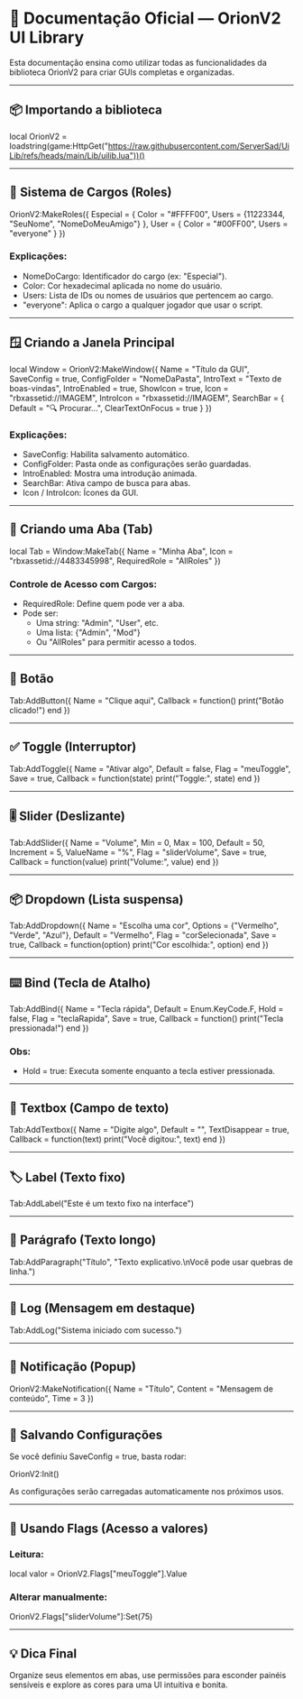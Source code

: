 # 📘 Documentação Oficial — OrionV2 UI Library

Esta documentação ensina como utilizar todas as funcionalidades da biblioteca OrionV2 para criar GUIs completas e organizadas.

---

## 📦 Importando a biblioteca

local OrionV2 = loadstring(game:HttpGet("https://raw.githubusercontent.com/ServerSad/UiLib/refs/heads/main/Lib/uilib.lua"))()

---

## 👥 Sistema de Cargos (Roles)

OrionV2:MakeRoles({
    Especial = {
        Color = "#FFFF00",
        Users = {11223344, "SeuNome", "NomeDoMeuAmigo"}
    },
    User = {
        Color = "#00FF00",
        Users = "everyone"
    }
})

### Explicações:
- NomeDoCargo: Identificador do cargo (ex: "Especial").
- Color: Cor hexadecimal aplicada no nome do usuário.
- Users: Lista de IDs ou nomes de usuários que pertencem ao cargo.
- "everyone": Aplica o cargo a qualquer jogador que usar o script.

---

## 🪟 Criando a Janela Principal

local Window = OrionV2:MakeWindow({
    Name = "Título da GUI",
    SaveConfig = true,
    ConfigFolder = "NomeDaPasta",
    IntroText = "Texto de boas-vindas",
    IntroEnabled = true,
    ShowIcon = true,
    Icon = "rbxassetid://IMAGEM",
    IntroIcon = "rbxassetid://IMAGEM",
    SearchBar = {
        Default = "🔍 Procurar...",
        ClearTextOnFocus = true
    }
})

### Explicações:
- SaveConfig: Habilita salvamento automático.
- ConfigFolder: Pasta onde as configurações serão guardadas.
- IntroEnabled: Mostra uma introdução animada.
- SearchBar: Ativa campo de busca para abas.
- Icon / IntroIcon: Ícones da GUI.

---

## 🧩 Criando uma Aba (Tab)

local Tab = Window:MakeTab({
    Name = "Minha Aba",
    Icon = "rbxassetid://4483345998",
    RequiredRole = "AllRoles"
})

### Controle de Acesso com Cargos:
- RequiredRole: Define quem pode ver a aba.
- Pode ser:
    - Uma string: "Admin", "User", etc.
    - Uma lista: {"Admin", "Mod"}
    - Ou "AllRoles" para permitir acesso a todos.

---

## 🔘 Botão

Tab:AddButton({
    Name = "Clique aqui",
    Callback = function()
        print("Botão clicado!")
    end
})

---

## ✅ Toggle (Interruptor)

Tab:AddToggle({
    Name = "Ativar algo",
    Default = false,
    Flag = "meuToggle",
    Save = true,
    Callback = function(state)
        print("Toggle:", state)
    end
})

---

## 🎚️ Slider (Deslizante)

Tab:AddSlider({
    Name = "Volume",
    Min = 0,
    Max = 100,
    Default = 50,
    Increment = 5,
    ValueName = "%",
    Flag = "sliderVolume",
    Save = true,
    Callback = function(value)
        print("Volume:", value)
    end
})

---

## 📦 Dropdown (Lista suspensa)

Tab:AddDropdown({
    Name = "Escolha uma cor",
    Options = {"Vermelho", "Verde", "Azul"},
    Default = "Vermelho",
    Flag = "corSelecionada",
    Save = true,
    Callback = function(option)
        print("Cor escolhida:", option)
    end
})

---

## ⌨️ Bind (Tecla de Atalho)

Tab:AddBind({
    Name = "Tecla rápida",
    Default = Enum.KeyCode.F,
    Hold = false,
    Flag = "teclaRapida",
    Save = true,
    Callback = function()
        print("Tecla pressionada!")
    end
})
### Obs:
- Hold = true: Executa somente enquanto a tecla estiver pressionada.

---

## 📝 Textbox (Campo de texto)

Tab:AddTextbox({
    Name = "Digite algo",
    Default = "",
    TextDisappear = true,
    Callback = function(text)
        print("Você digitou:", text)
    end
})

---

## 🏷️ Label (Texto fixo)

Tab:AddLabel("Este é um texto fixo na interface")

---

## 📄 Parágrafo (Texto longo)

Tab:AddParagraph("Título", "Texto explicativo.\nVocê pode usar quebras de linha.")

---

## 📃 Log (Mensagem em destaque)

Tab:AddLog("Sistema iniciado com sucesso.")

---

## 🔔 Notificação (Popup)

OrionV2:MakeNotification({
    Name = "Título",
    Content = "Mensagem de conteúdo",
    Time = 3
})

---

## 💾 Salvando Configurações

Se você definiu SaveConfig = true, basta rodar:

OrionV2:Init()

As configurações serão carregadas automaticamente nos próximos usos.

---

## 🧪 Usando Flags (Acesso a valores)

### Leitura:

local valor = OrionV2.Flags["meuToggle"].Value

### Alterar manualmente:

OrionV2.Flags["sliderVolume"]:Set(75)

---

## 💡 Dica Final

Organize seus elementos em abas, use permissões para esconder painéis sensíveis e explore as cores para uma UI intuitiva e bonita.
